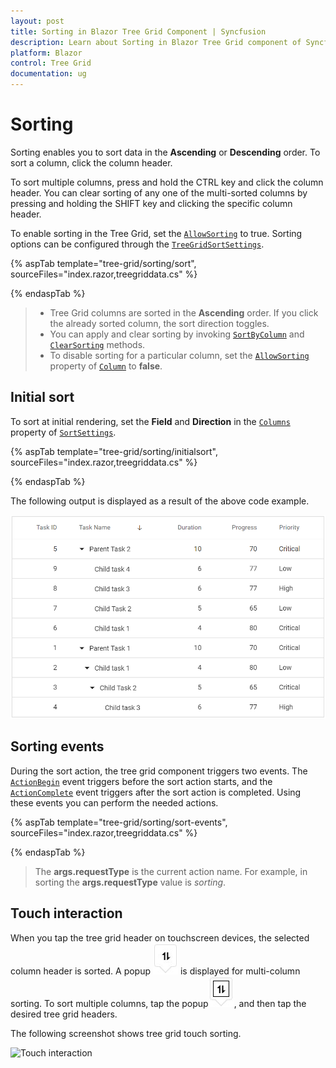 ```yaml
---
layout: post
title: Sorting in Blazor Tree Grid Component | Syncfusion 
description: Learn about Sorting in Blazor Tree Grid component of Syncfusion, and more details.
platform: Blazor
control: Tree Grid
documentation: ug
---
```


# Sorting

Sorting enables you to sort data in the **Ascending** or **Descending** order.
To sort a column, click the column header.

To sort multiple columns, press and hold the CTRL key and click the column header.  You can clear sorting of any one of the multi-sorted columns by pressing and holding the SHIFT key and clicking the specific column header.

To enable sorting in the Tree Grid, set the [`AllowSorting`](https://help.syncfusion.com/cr/blazor/Syncfusion.Blazor~Syncfusion.Blazor.TreeGrid.SfTreeGrid~AllowSorting.html) to true. Sorting options can be configured through the [`TreeGridSortSettings`](https://help.syncfusion.com/cr/blazor/Syncfusion.Blazor~Syncfusion.Blazor.TreeGrid.SfTreeGrid~SortSettings.html).

{% aspTab template="tree-grid/sorting/sort", sourceFiles="index.razor,treegriddata.cs" %}

{% endaspTab %}

> * Tree Grid columns are sorted in the **Ascending** order. If you click the already sorted column, the sort direction toggles.
> * You can apply and clear sorting by invoking [`SortByColumn`](https://help.syncfusion.com/cr/blazor/Syncfusion.Blazor~Syncfusion.Blazor.TreeGrid.SfTreeGrid~SortByColumn.html) and [`ClearSorting`](https://help.syncfusion.com/cr/blazor/Syncfusion.Blazor~Syncfusion.Blazor.TreeGrid.SfTreeGrid~ClearSorting.html) methods.
> * To disable sorting for a particular column, set the [`AllowSorting`](https://help.syncfusion.com/cr/blazor/Syncfusion.Blazor~Syncfusion.Blazor.TreeGrid.TreeGridColumn~AllowSorting.html) property of [`Column`](https://help.syncfusion.com/cr/blazor/Syncfusion.Blazor~Syncfusion.Blazor.TreeGrid.TreeGridColumn.html) to **false**.

## Initial sort

To sort at initial rendering, set the **Field** and **Direction** in the [`Columns`](https://help.syncfusion.com/cr/blazor/Syncfusion.Blazor~Syncfusion.Blazor.TreeGrid.TreeGridSortSettings~Columns.html) property of [`SortSettings`](https://help.syncfusion.com/cr/blazor/Syncfusion.Blazor~Syncfusion.Blazor.TreeGrid.SfTreeGrid~SortSettings.html).

{% aspTab template="tree-grid/sorting/initialsort", sourceFiles="index.razor,treegriddata.cs" %}

{% endaspTab %}

The following output is displayed as a result of the above code example.

![Initial Sort](images/initialsort.png)

## Sorting events

During the sort action, the tree grid component triggers two events. The [`ActionBegin`](https://help.syncfusion.com/cr/blazor/Syncfusion.Blazor~Syncfusion.Blazor.TreeGrid.TreeGridEvents%601~OnActionBegin.html) event triggers before the sort action starts, and the [`ActionComplete`](https://help.syncfusion.com/cr/blazor/Syncfusion.Blazor~Syncfusion.Blazor.TreeGrid.TreeGridEvents%601~OnActionComplete.html) event triggers after the sort action is completed. Using these events you can perform the needed actions.

{% aspTab template="tree-grid/sorting/sort-events", sourceFiles="index.razor,treegriddata.cs" %}

{% endaspTab %}

> The **args.requestType** is the current action name. For example, in sorting the **args.requestType** value is *sorting*.

  <!-- Custom sort comparer

You can customize the default sort action for a column by defining the [`column.sortComparer`](../../api/treegrid/column/#sortcomparer) property. The sort comparer function has the same functionality like [`Array.sort`](https://developer.mozilla.org/en-US/docs/Web/JavaScript/Reference/Global_Objects/Array/sort) sort comparer.

In the following example, custom sort comparer function was defined in the `Category` column.

{% tab template="treegrid/sorting", es5Template="sort-comparer" %}

```typescript
import { TreeGrid, Sort } from 'Syncfusion/ej2-treegrid';
import { sortData } from './datasource.ts';

TreeGrid.Inject(Sort);

// The custom function
let sortComparer: (reference: string, comparer:  string) => number = (reference: string,
comparer:  string) => {
    if (reference < comparer) {
        return -1;
    }
    if (reference > comparer) {
        return 1;
    }
    return 0;
};

let treeGridObj: TreeGrid = new TreeGrid({
    dataSource: sortData,
    childMapping: 'subtasks',
    allowSorting: true,
    height: 315,
    treeColumnIndex: 1,
    columns: [
        { field: 'Category', headerText: 'Category', width: 140 },
        { field: 'orderName', headerText: 'Order Name', width: 200 },
        { field: 'orderDate', headerText: 'Order Date', width: 120, textAlign: 'Right', format: 'yMd', type: 'date' },
        { field: 'units', headerText: 'Units', width: 90, textAlign: 'Right' }
    ]
});

treeGridObj.appendTo('#TreeGrid');

```

{% endtab %}

> The sort comparer function will work only for the list binding. -->

## Touch interaction

When you tap the tree grid header on touchscreen devices, the selected column header is sorted. A popup ![Multi column sorting](images/sorting.jpg) is displayed for multi-column sorting. To sort multiple columns, tap the popup![Multi sorting](images/msorting.jpg), and then tap the desired tree grid headers.

The following screenshot shows tree grid touch sorting.

<!-- markdownlint-disable MD033 -->
<img src="../images/touch-sorting.jpg" alt="Touch interaction" style="width:320px;height: 620px">
<!-- markdownlint-enable MD033 -->